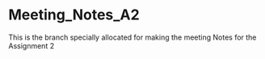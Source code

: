 # Meeting_Notes_A2
This is the branch specially allocated for making the meeting Notes for the Assignment 2
